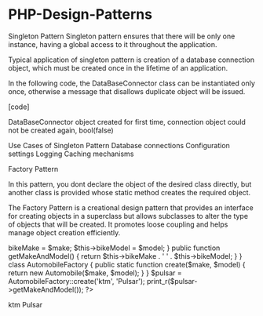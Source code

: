 # PHP-Design-Patterns
Singleton Pattern
Singleton pattern ensures that there will be only one instance, having a global access to it throughout the application.

Typical application of singleton pattern is creation of a database connection object, which must be created once in the lifetime of an application.

In the following code, the DataBaseConnector class can be instantiated only once, otherwise a message that disallows duplicate object will be issued.

[code]
<?php
   class DataBaseConnector {				
      private static $obj;				
      private final function __construct() {
         echo __CLASS__ . " object created for first time ". PHP_EOL;
      }
      public static function getConnect() {
         if (!isset(self::$obj)) {
            self::$obj = new DataBaseConnector();
            return self::$obj;
         } else {
            echo "connection object could not be created again" . PHP_EOL;
         }
      }
   }

   $obj1 = DataBaseConnector::getConnect();
   $obj2 = DataBaseConnector::getConnect();

   var_dump($obj1 == $obj2);
?>
DataBaseConnector object created for first time, 
connection object could not be created again,
bool(false)

Use Cases of Singleton Pattern
Database connections
Configuration settings
Logging
Caching mechanisms


Factory Pattern

In this pattern, you dont declare the object of the desired class directly, but another class is provided whose static method creates the required object.

The Factory Pattern is a creational design pattern that provides an interface for creating objects in a superclass but allows subclasses to alter the type of objects that will be created. It promotes loose coupling and helps manage object creation efficiently.



<?php
   class Automobile {
      private $bikeMake;
      private $bikeModel;

      public function __construct($make, $model) {
         $this->bikeMake = $make;
         $this->bikeModel = $model;
      }

      public function getMakeAndModel() {
         return $this->bikeMake . ' ' . $this->bikeModel;
      }
   }

   class AutomobileFactory {
      public static function create($make, $model) {
         return new Automobile($make, $model);
      }
   }

   $pulsar = AutomobileFactory::create('ktm', 'Pulsar');
   print_r($pulsar->getMakeAndModel());
?>

ktm Pulsar
